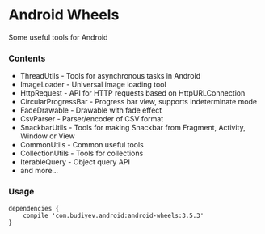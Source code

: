 # Android Wheels
Some useful tools for Android

### Contents
* ThreadUtils - Tools for asynchronous tasks in Android
* ImageLoader - Universal image loading tool
* HttpRequest - API for HTTP requests based on HttpURLConnection
* CircularProgressBar - Progress bar view, supports indeterminate mode
* FadeDrawable - Drawable with fade effect
* CsvParser - Parser/encoder of CSV format
* SnackbarUtils - Tools for making Snackbar from Fragment, Activity, Window or View
* CommonUtils - Common useful tools
* CollectionUtils - Tools for collections
* IterableQuery - Object query API
* and more...

### Usage
```
dependencies {
    compile 'com.budiyev.android:android-wheels:3.5.3'
}
```

